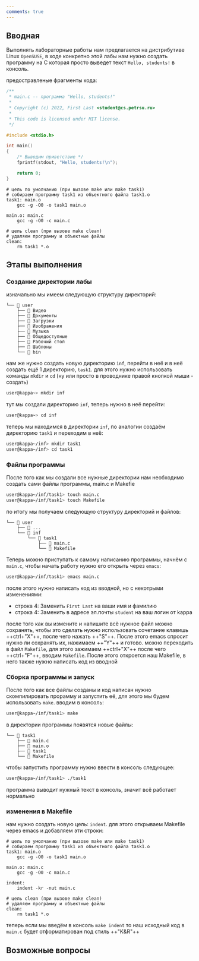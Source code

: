 ```yaml
---
comments: true
---
```


## Вводная

Выполнять лабораторные работы нам предлагается на дистрибутиве Linux `OpenSUSE`, в ходе конкретно этой лабы нам нужно создать программу на С которая просто выведет текст `Hello, students!` в консоль.

предостравленые фрагменты кода:

```C title="main.c" linenums="1" hl_lines="4"
/**
 * main.c -- программа "Hello, students!"
 *
 * Copyright (c) 2022, First Last <student@cs.petrsu.ru>
 *
 * This code is licensed under MIT license.
 */

#include <stdio.h>

int main()
{
    /* Выводим приветствие */
    fprintf(stdout, "Hello, students!\n");

    return 0;
}
```



```make title="Makefile" linenums="1"
# цель по умолчанию (при вызове make или make task1)
# собираем программу task1 из объектного файла task1.o
task1: main.o
	gcc -g -O0 -o task1 main.o

main.o: main.c
	gcc -g -O0 -c main.c

# цель clean (при вызове make clean)
# удаляем программу и объектные файлы
clean:
	rm task1 *.o
```

## Этапы выполнения

### Создание директории лабы

изначально мы имеем следующую структуру директорий:
```
└── 📁 user
    ├── 📁 Видео
    ├── 📁 Документы
    ├── 📁 Загрузки
    ├── 📁 Изображения
    ├── 📁 Музыка
    ├── 📁 Общедоступные
    ├── 📁 Рабочий стол
    ├── 📁 Шаблоны
    └── 📁 bin
```

нам же нужно создать новую директорию `inf`, перейти в неё и в неё создать ещё 1 директорию, `task1`. для этого нужно использовать команды `mkdir` и `cd` (ну или просто в проводнике правой кнопкой мыши - создать)

```bash
user@kappa~> mkdir inf
```
тут мы создали директорию `inf`, теперь нужно в неё перейти:

```bash
user@kappa~> cd inf
```

теперь мы находимся в директории `inf`, по аналогии создаём директорию `task1` и переходим в неё:

```bash
user@kappa~/inf> mkdir task1
user@kappa~/inf> cd task1
```

### Файлы программы

После того как мы создали все нужные директории нам необходимо создать сами файлы программы, main.c и Makefie

```bash
user@kappa~/inf/task1> touch main.c
user@kappa~/inf/task1> touch Makefile
```

по итогу мы получаем следующую структуру директорий и файлов:

```
└── 📁 user
    ├── 📁 ...
    └── 📁 inf
        └── 📁 task1
            ├── 📄 main.c
            └── 📄 Makefile

```

Теперь можно приступать к самому написанию программы, начнём с `main.c`, чтобы начать работу нужно его открыть через `emacs`:

```bash
user@kappa~/inf/task1> emacs main.c
```

после этого нужно написать код из вводной, но с некотрыми изменениями:

- строка 4: Заменить `First Last` на ваши имя и фамилию
- строка 4: Заменить в адресе эл.почты `student` на ваш логин от kappa 

после того как вы измените и напишите всё нужное файл можно сохранять, чтобы это сделать нужно использовать сочетание клавишь ++ctrl+"X"++, после чего нажать ++"S"++. После этого emacs спросит нужно ли сохранять их, нажимаем ++"Y"++ и готово. можно переходить в файл `Makefile`, для этого зажимаем ++ctrl+"X"++ после чего ++ctrl+"F"++, вводим `Makefile`. После этого откроется наш Makefile, в него также нужно написать код из вводной

### Сборка программы и запуск

После того как все файлы созданы и код написан нужно скомпилировать прорамму и запустить её, для этого мы будем использовать `make`. вводим в консоль:

```bash
user@kappa~/inf/task1> make
```

в директории программы появятся новые файлы:

```
└── 📁 task1
    ├── 📄 main.c
    ├── 📄 main.o
    ├── 📄 task1
    └── 📄 Makefile
```

чтобы запустить программу нужно ввести в консоль следующее:

```bash
user@kappa~/inf/task1> ./task1
```

программа выводит нужный текст в консоль, значит всё работает нормально

### изменения в Makefile

нам нужно создать новую цель: `indent`. для этого открываем Makefile через emacs и добавляем эти строки:

```make title="Makefile" linenums="1" hl_lines="9 10"
# цель по умолчанию (при вызове make или make task1)
# собираем программу task1 из объектного файла task1.o
task1: main.o
	gcc -g -O0 -o task1 main.o

main.o: main.c
	gcc -g -O0 -c main.c

indent:
    indent -kr -nut main.c

# цель clean (при вызове make clean)
# удаляем программу и объектные файлы
clean:
	rm task1 *.o
```

теперь если мы введём в консоль `make indent` то наш исходный код в `main.c` будет отформатирован под стиль ++"K&R"++


## Возможные вопросы
